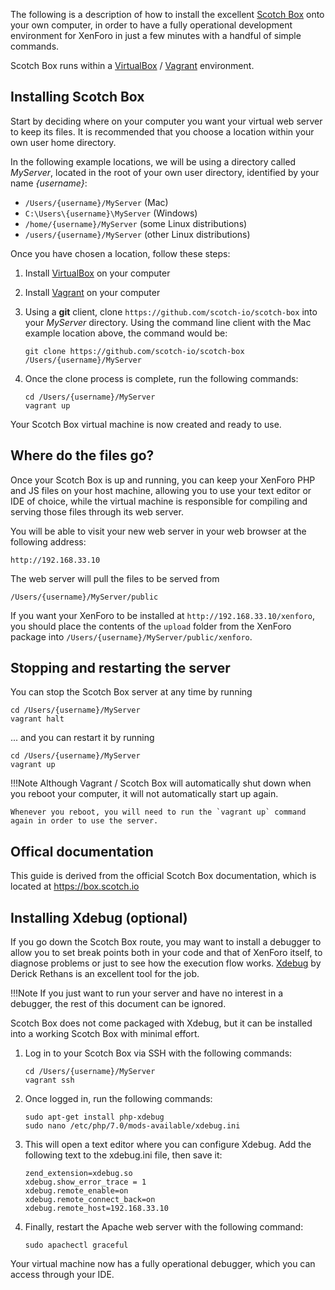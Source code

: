 The following is a description of how to install the excellent [Scotch Box](https://box.scotch.io/) onto your own computer, in order to have a fully operational development environment for XenForo in just a few minutes with a handful of simple commands.

Scotch Box runs within a [VirtualBox](https://www.virtualbox.org/) / [Vagrant](https://www.vagrantup.com/) environment.

## Installing Scotch Box

Start by deciding where on your computer you want your virtual web server to keep its files. It is recommended that you choose a location within your own user home directory.

In the following example locations, we will be using a directory called *MyServer*, located in the root of your own user directory, identified by your name *{username}*:

- `/Users/{username}/MyServer` (Mac)
- `C:\Users\{username}\MyServer` (Windows)
- `/home/{username}/MyServer` (some Linux distributions)
- `/users/{username}/MyServer` (other Linux distributions)

Once you have chosen a location, follow these steps:

1. Install [VirtualBox](https://www.virtualbox.org/) on your computer
1. Install [Vagrant](https://www.vagrantup.com/) on your computer
1. Using a **git** client, clone `https://github.com/scotch-io/scotch-box` into your *MyServer* directory. Using the command line client with the Mac example location above, the command would be:

	```
	git clone https://github.com/scotch-io/scotch-box /Users/{username}/MyServer
	```

1. Once the clone process is complete, run the following commands:

	```
	cd /Users/{username}/MyServer
	vagrant up
	```

Your Scotch Box virtual machine is now created and ready to use.

## Where do the files go?

Once your Scotch Box is up and running, you can keep your XenForo PHP and JS files on your host machine, allowing you to use your text editor or IDE of choice, while the virtual machine is responsible for compiling and serving those files through its web server.

You will be able to visit your new web server in your web browser at the following address:

 ```
 http://192.168.33.10
 ```
 
 The web server will pull the files to be served from
 
 ```
 /Users/{username}/MyServer/public
 ```
 
 If you want your XenForo to be installed at `http://192.168.33.10/xenforo`, you should place the contents of the `upload` folder from the XenForo package into `/Users/{username}/MyServer/public/xenforo`.
 
## Stopping and restarting the server
 
You can stop the Scotch Box server at any time by running

```
cd /Users/{username}/MyServer
vagrant halt
```

... and you can restart it by running

```
cd /Users/{username}/MyServer
vagrant up

```

!!!Note
	Although Vagrant / Scotch Box will automatically shut down when you reboot your computer, it will not automatically start up again.
	
	Whenever you reboot, you will need to run the `vagrant up` command again in order to use the server.
 
## Offical documentation

This guide is derived from the official Scotch Box documentation, which is located at <https://box.scotch.io>

## Installing Xdebug (optional)

If you go down the Scotch Box route, you may want to install a debugger to allow you to set break points both in your code and that of XenForo itself, to diagnose problems or just to see how the execution flow works. [Xdebug](https://xdebug.org) by Derick Rethans is an excellent tool for the job.

!!!Note
	If you just want to run your server and have no interest in a debugger, the rest of this document can be ignored.

Scotch Box does not come packaged with Xdebug, but it can be installed into a working Scotch Box with minimal effort.

1. Log in to your Scotch Box via SSH with the following commands:

	```
	cd /Users/{username}/MyServer
	vagrant ssh
	```
	
1. Once logged in, run the following commands:

	```
	sudo apt-get install php-xdebug
	sudo nano /etc/php/7.0/mods-available/xdebug.ini
	```
	
1. This will open a text editor where you can configure Xdebug. Add the following text to the xdebug.ini file, then save it:

	```
	zend_extension=xdebug.so
	xdebug.show_error_trace = 1
	xdebug.remote_enable=on
	xdebug.remote_connect_back=on
	xdebug.remote_host=192.168.33.10
	``` 
	
1. Finally, restart the Apache web server with the following command:

	```
	sudo apachectl graceful
	```

Your virtual machine now has a fully operational debugger, which you can access through your IDE.